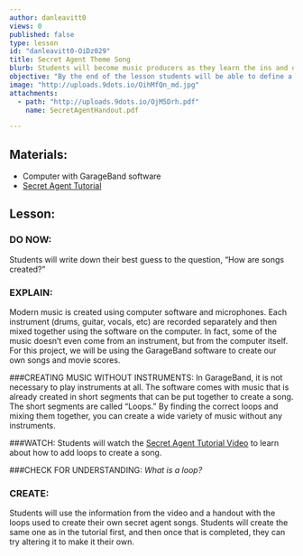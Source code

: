 ```yaml
---
author: danleavitt0
views: 0
published: false
type: lesson
id: "danleavitt0-OiDz029"
title: Secret Agent Theme Song
blurb: Students will become music producers as they learn the ins and outs of creating their own songs using GarageBand.
objective: "By the end of the lesson students will be able to define a music loop,  as well as create a secret agent song using the loops in GarageBand"
image: "http://uploads.9dots.io/OihMfQn_md.jpg"
attachments: 
  - path: "http://uploads.9dots.io/OjM5Drh.pdf"
    name: SecretAgentHandout.pdf

---
```


## Materials:

- Computer with GarageBand software
- [Secret Agent Tutorial](https://www.youtube.com/watch?v=HMuQchbJRG0)
 
## Lesson:

### DO NOW:
Students will write down their best guess to the question, “How are songs created?”

### EXPLAIN:
Modern music is created using computer software and microphones. Each instrument (drums, guitar, vocals, etc) are recorded separately and then mixed together using the software on the computer. In fact, some of the music doesn’t even come from an instrument, but from the computer itself. For this project, we will be using the GarageBand software to create our own songs and movie scores.

###CREATING MUSIC WITHOUT INSTRUMENTS:
In GarageBand, it is not necessary to play instruments at all. The software comes with music that is already created in short segments that can be put together to create a song. The short segments are called “Loops.” By finding the correct loops and mixing them together, you can create a wide variety of music without any instruments.

###WATCH:
Students will watch the [Secret Agent Tutorial Video](https://www.youtube.com/watch?v=HMuQchbJRG0) to learn about how to add loops to create a song.

###CHECK FOR UNDERSTANDING:
_What is a loop?_

### CREATE:
Students will use the information from the video and a handout with the loops used to create their own secret agent songs. Students will create the same one as in the tutorial first, and then once that is completed, they can try altering it to make it their own.
